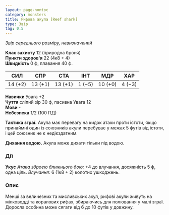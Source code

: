 ```yaml
---
layout: page-nontoc
category: monsters
title: Рифова акула [Reef shark]
type: Звір
tag: 0.5
---
```


_Звір середнього розміру, невизначений_

**Клас захисту** 12 (природна броня)    
**Пункти здоров'я** 22 (4к8 + 4)    
**Швидкість** 0 ф, плавання 40 ф.

| СИЛ     | СПР     | СТА     | ІНТ    | МДР     | ХАР    |
| ------- | ------- | ------- | ------ | ------- | ------ |
| 14 (+2) | 13 (+1) | 13 (+1) | 1 (−5) | 10 (+0) | 4 (−3) |

**Навички** Увага +2  
**Чуття** сліпий зір 30 ф, пасивна Увага 12    
**Мови** -    
**Небезпека** 1/2 (100 ПД)

**Тактика зграї.** Акула має перевагу на кидок атаки проти істоти, якщо принаймні один із союзників акули перебуває у межах 5 футів від істоти, і цей союзник не є недієздатним.    

**Дихання водою.** Акула може дихати тільки під водою.

### Дії
**Укус** _Атака зброєю ближнього бою:_ +4 до влучання, досяжність 5 ф, одна ціль. _Влучання:_ 6 (1к8 + 2) колотих ушкоджень.

### Опис
Менші за величезних та мисливських акул, рифові акули живуть на мілководді та коралових рифах, збираючись для полювання у малі зграї. Доросла особина може сягати від 6 до 10 футів у довжину. 
